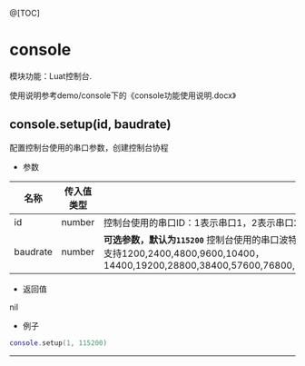 
@[TOC]

# console

模块功能：Luat控制台.

使用说明参考demo/console下的《console功能使用说明.docx》

## console.setup(id, baudrate)

配置控制台使用的串口参数，创建控制台协程

* 参数

|名称|传入值类型|释义|
|-|-|-|
|id|number|控制台使用的串口ID：1表示串口1，2表示串口2|
|baudrate|number|**可选参数，默认为`115200`** 控制台使用的串口波特率<br>支持1200,2400,4800,9600,10400，14400,19200,28800,38400,57600,76800,115200,230400,460800,576000,921600,1152000,4000000|

* 返回值

nil

* 例子

```lua
console.setup(1, 115200)
```

---
